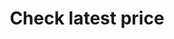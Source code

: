 ---
title: Check latest price
api:
  file: bazel-binopenapiopenapiopenapiopenapi.swagger.json
  operationId: CheckLatestPrice
hidden: false
---